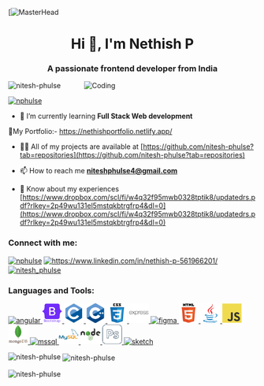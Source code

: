 [![MasterHead](https://github.com/nitesh-phulse/nitesh-phulse/assets/98277459/45ce5326-447a-4569-b767-db10bcf0adb9)



<h1 align="center">Hi 👋, I'm Nethish P</h1>
<h3 align="center">A passionate frontend developer from India</h3>
<img align="right" alt="Coding" width="350" src="https://t4.ftcdn.net/jpg/03/13/40/45/360_F_313404541_e9YZ3pht6oEEkMXuhxTboqXA2B2ShNnC.jpg">

<p align="left"> <img src="https://komarev.com/ghpvc/?username=nitesh-phulse&label=Profile%20views&color=0e75b6&style=flat" alt="nitesh-phulse" /> </p>

<p align="left"> <a href="https://twitter.com/nphulse" target="blank"><img src="https://img.shields.io/twitter/follow/nphulse?logo=twitter&style=for-the-badge" alt="nphulse" /></a> </p>

- 🌱 I’m currently learning **Full Stack Web development**

🚀My Portfolio:- https://nethishportfolio.netlify.app/
- 👨‍💻 All of my projects are available at [https://github.com/nitesh-phulse?tab=repositories](https://github.com/nitesh-phulse?tab=repositories)

- 📫 How to reach me **niteshphulse4@gmail.com**

- 📄 Know about my experiences [https://www.dropbox.com/scl/fi/w4q32f95mwb0328tptik8/updatedrs.pdf?rlkey=2p49wu131el5mstqkbtrgfrp4&dl=0](https://www.dropbox.com/scl/fi/w4q32f95mwb0328tptik8/updatedrs.pdf?rlkey=2p49wu131el5mstqkbtrgfrp4&dl=0)

<h3 align="left">Connect with me:</h3>
<p align="left">
<a href="https://twitter.com/nphulse" target="blank"><img align="center" src="https://raw.githubusercontent.com/rahuldkjain/github-profile-readme-generator/master/src/images/icons/Social/twitter.svg" alt="nphulse" height="30" width="40" /></a>
<a href="https://linkedin.com/in/https://www.linkedin.com/in/nethish-p-561966201/" target="blank"><img align="center" src="https://raw.githubusercontent.com/rahuldkjain/github-profile-readme-generator/master/src/images/icons/Social/linked-in-alt.svg" alt="https://www.linkedin.com/in/nethish-p-561966201/" height="30" width="40" /></a>
<a href="https://instagram.com/nitesh_phulse" target="blank"><img align="center" src="https://raw.githubusercontent.com/rahuldkjain/github-profile-readme-generator/master/src/images/icons/Social/instagram.svg" alt="nitesh_phulse" height="30" width="40" /></a>
</p>

<h3 align="left">Languages and Tools:</h3>
<p align="left"> <a href="https://angular.io" target="_blank" rel="noreferrer"> <img src="https://angular.io/assets/images/logos/angular/angular.svg" alt="angular" width="40" height="40"/> </a> <a href="https://getbootstrap.com" target="_blank" rel="noreferrer"> <img src="https://raw.githubusercontent.com/devicons/devicon/master/icons/bootstrap/bootstrap-plain-wordmark.svg" alt="bootstrap" width="40" height="40"/> </a> <a href="https://www.cprogramming.com/" target="_blank" rel="noreferrer"> <img src="https://raw.githubusercontent.com/devicons/devicon/master/icons/c/c-original.svg" alt="c" width="40" height="40"/> </a> <a href="https://www.w3schools.com/cpp/" target="_blank" rel="noreferrer"> <img src="https://raw.githubusercontent.com/devicons/devicon/master/icons/cplusplus/cplusplus-original.svg" alt="cplusplus" width="40" height="40"/> </a> <a href="https://www.w3schools.com/css/" target="_blank" rel="noreferrer"> <img src="https://raw.githubusercontent.com/devicons/devicon/master/icons/css3/css3-original-wordmark.svg" alt="css3" width="40" height="40"/> </a> <a href="https://expressjs.com" target="_blank" rel="noreferrer"> <img src="https://raw.githubusercontent.com/devicons/devicon/master/icons/express/express-original-wordmark.svg" alt="express" width="40" height="40"/> </a> <a href="https://www.figma.com/" target="_blank" rel="noreferrer"> <img src="https://www.vectorlogo.zone/logos/figma/figma-icon.svg" alt="figma" width="40" height="40"/> </a> <a href="https://www.w3.org/html/" target="_blank" rel="noreferrer"> <img src="https://raw.githubusercontent.com/devicons/devicon/master/icons/html5/html5-original-wordmark.svg" alt="html5" width="40" height="40"/> </a> <a href="https://www.java.com" target="_blank" rel="noreferrer"> <img src="https://raw.githubusercontent.com/devicons/devicon/master/icons/java/java-original.svg" alt="java" width="40" height="40"/> </a> <a href="https://developer.mozilla.org/en-US/docs/Web/JavaScript" target="_blank" rel="noreferrer"> <img src="https://raw.githubusercontent.com/devicons/devicon/master/icons/javascript/javascript-original.svg" alt="javascript" width="40" height="40"/> </a> <a href="https://www.mongodb.com/" target="_blank" rel="noreferrer"> <img src="https://raw.githubusercontent.com/devicons/devicon/master/icons/mongodb/mongodb-original-wordmark.svg" alt="mongodb" width="40" height="40"/> </a> <a href="https://www.microsoft.com/en-us/sql-server" target="_blank" rel="noreferrer"> <img src="https://www.svgrepo.com/show/303229/microsoft-sql-server-logo.svg" alt="mssql" width="40" height="40"/> </a> <a href="https://www.mysql.com/" target="_blank" rel="noreferrer"> <img src="https://raw.githubusercontent.com/devicons/devicon/master/icons/mysql/mysql-original-wordmark.svg" alt="mysql" width="40" height="40"/> </a> <a href="https://nodejs.org" target="_blank" rel="noreferrer"> <img src="https://raw.githubusercontent.com/devicons/devicon/master/icons/nodejs/nodejs-original-wordmark.svg" alt="nodejs" width="40" height="40"/> </a> <a href="https://www.photoshop.com/en" target="_blank" rel="noreferrer"> <img src="https://raw.githubusercontent.com/devicons/devicon/master/icons/photoshop/photoshop-line.svg" alt="photoshop" width="40" height="40"/> </a> <a href="https://www.sketch.com/" target="_blank" rel="noreferrer"> <img src="https://www.vectorlogo.zone/logos/sketchapp/sketchapp-icon.svg" alt="sketch" width="40" height="40"/> </a> </p>

<p><img align="left" src="https://github-readme-stats.vercel.app/api/top-langs?username=nitesh-phulse&show_icons=true&locale=en&layout=compact" alt="nitesh-phulse" /></p>

<p>&nbsp;<img align="center" src="https://github-readme-stats.vercel.app/api?username=nitesh-phulse&show_icons=true&locale=en" alt="nitesh-phulse" /></p>

<p><img align="center" src="https://github-readme-streak-stats.herokuapp.com/?user=nitesh-phulse&" alt="nitesh-phulse" /></p>


